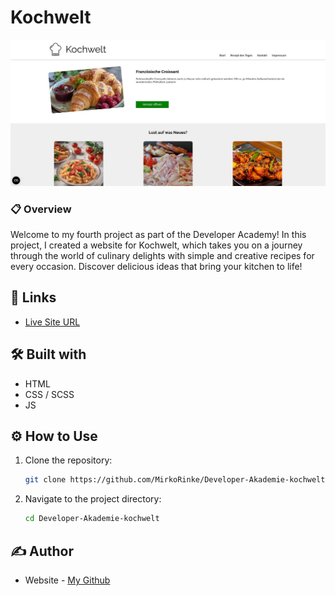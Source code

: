 #  Kochwelt

![](https://raw.githubusercontent.com/MirkoRinke/Developer-Akademie-kochwelt/main/preview.jpg)


### 📋 Overview

Welcome to my fourth project as part of the Developer Academy! In this project, I created a website for Kochwelt, which takes you on a journey through the world of culinary delights with simple and creative recipes for every occasion. Discover delicious ideas that bring your kitchen to life!

## 🔗 Links

- [Live Site URL](https://warm-bublanina-88c6f4.netlify.app/)


## 🛠️ Built with

- HTML
- CSS / SCSS
- JS

## ⚙️ How to Use

1. Clone the repository:
   ```bash
   git clone https://github.com/MirkoRinke/Developer-Akademie-kochwelt.git
   ```

2. Navigate to the project directory:
   ```bash
   cd Developer-Akademie-kochwelt
   ```

## ✍️ Author

- Website - [My Github](https://github.com/MirkoRinke)
